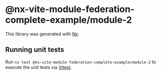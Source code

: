 # @nx-vite-module-federation-complete-example/module-2

This library was generated with [Nx](https://nx.dev).

## Running unit tests

Run `nx test @nx-vite-module-federation-complete-example/module-2` to execute the unit tests via [Vitest](https://vitest.dev/).
